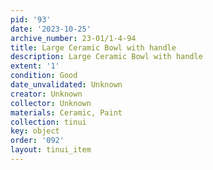 ```yaml
---
pid: '93'
date: '2023-10-25'
archive_number: 23-01/1-4-94
title: Large Ceramic Bowl with handle
description: Large Ceramic Bowl with handle
extent: '1'
condition: Good
date_unvalidated: Unknown
creator: Unknown
collector: Unknown
materials: Ceramic, Paint
collection: tinui
key: object
order: '092'
layout: tinui_item
---
```

